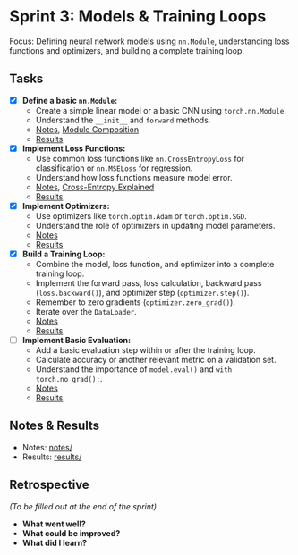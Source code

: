 # Sprint 3: Models & Training Loops

Focus: Defining neural network models using `nn.Module`, understanding loss functions and optimizers, and building a complete training loop.

## Tasks

- [x] **Define a basic `nn.Module`:**
  - Create a simple linear model or a basic CNN using `torch.nn.Module`.
  - Understand the `__init__` and `forward` methods.
  - [Notes](notes/01_define_nn_module_notes.md), [Module Composition](notes/03_module_composition_notes.md)
  - [Results](results/01_define_nn_module.py)
- [x] **Implement Loss Functions:**
  - Use common loss functions like `nn.CrossEntropyLoss` for classification or `nn.MSELoss` for regression.
  - Understand how loss functions measure model error.
  - [Notes](notes/02_loss_functions_training_loop_notes.md), [Cross-Entropy Explained](notes/02a_cross_entropy_explained.md)
  - [Results](results/02_loss_functions.py)
- [x] **Implement Optimizers:**
  - Use optimizers like `torch.optim.Adam` or `torch.optim.SGD`.
  - Understand the role of optimizers in updating model parameters.
  - [Notes](notes/03_optimizers_notes.md)
  - [Results](results/03_optimizers.py)
- [x] **Build a Training Loop:**
  - Combine the model, loss function, and optimizer into a complete training loop.
  - Implement the forward pass, loss calculation, backward pass (`loss.backward()`), and optimizer step (`optimizer.step()`).
  - Remember to zero gradients (`optimizer.zero_grad()`).
  - Iterate over the `DataLoader`.
  - [Notes](notes/04_training_loop_notes.md)
  - [Results](results/04_training_loop.py)
- [ ] **Implement Basic Evaluation:**
  - Add a basic evaluation step within or after the training loop.
  - Calculate accuracy or another relevant metric on a validation set.
  - Understand the importance of `model.eval()` and `with torch.no_grad():`.
  - [Notes]()
  - [Results]()

## Notes & Results

- Notes: [notes/](notes/)
- Results: [results/](results/)

## Retrospective

_(To be filled out at the end of the sprint)_

- **What went well?**
- **What could be improved?**
- **What did I learn?**
